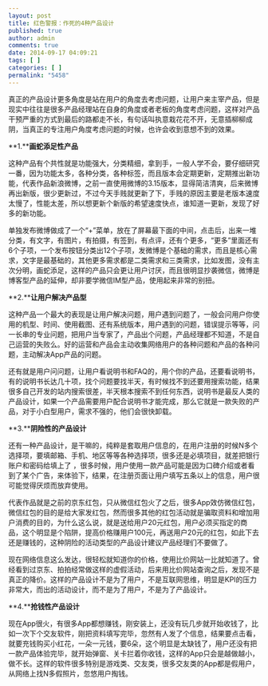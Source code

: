 ```yaml
---
layout: post
title: 红色警报：作死的4种产品设计
published: true
author: admin
comments: true
date: 2014-09-17 04:09:21
tags: [ ]
categories: [ ]
permalink: "5458"
---
```

真正的产品设计更多角度是站在用户的角度去考虑问题，让用户来主宰产品，但是现实中往往是很多产品经理站在自身的角度或者老板的角度考虑问题，这样对产品干预严重的方式到最后的路都走不长，有句话叫执意栽花花不开，无意插柳柳成阴，当真正的专注用户角度考虑问题的时候，也许会收到意想不到的效果。

**1.****画蛇添足性产品**

这种产品有个共性就是功能强大，分类精细，拿到手，一般人学不会，要仔细研究一番，因为功能太多，各种分类，各种标签，而且版本会定期更新，定期推出新功能，代表作品新浪微博，之前一直使用微博的3.15版本，显得简洁清爽，后来微博再出新版，很少更新过，不过今天手贱就更新了下，手贱的原因主要是老版本速度太慢了，性能太差，所以想更新个新版的希望速度快点，谁知道一更新，发现了好多的新功能。

单独发布微博做成了一个“+”菜单，放在了屏幕最下面的中间，点击后，出来一堆分类，有文字，有图片，有拍摄，有签到，有点评，还有个更多，“更多”里面还有6个子项，一个发布按钮分类出12个子项，发微博是个基础的需求，而且是核心需求，文字是最基础的，其他更多需求都是二类需求和三类需求，比如发图，没有主次分明，画蛇添足，这样的产品只会更让用户讨厌，而且很明显抄袭微信，微博是博客型产品的延伸，却非要学微信IM型产品，使用起来非常的别扭。

**2.****让用户解决产品型**

这种产品一个最大的表现是让用户解决问题，用户遇到问题了，一般会问用户你使用的机型、时间、使用截图、还有系统版本，用户遇到的问题，错误提示等等，问一长串的专业问题，把用户当专家了，产品出个问题，产品经理都不知道，不是自己运营的失败么。好的运营和产品会主动收集网络用户的各种问题和产品的各种问题，主动解决App产品的问题。

还有就是用户问问题，让用户看说明书和FAQ的，用个你的产品，还要看说明书，有的说明书长达几十项，找个问题要找半天，有时候找不到还要用搜索功能，结果很多自己开发的站内搜索很差，半天根本搜索不到任何东西，说明书是最反人类的产品设计，如果一个产品需要用户配合说明书才能完成，那么它就是一款失败的产品，对于小白型用户，需求不强的，他们会很快卸载。

**3.****阴险性的产品设计**

还有一种产品设计，是干嘛的，纯粹是套取用户信息的，在用户注册的时候N多个选择项，要填邮箱、手机、地区等等各种选择项，很多还是必填项目，就差把银行账户和密码给填上了 ，很多时候，用户使用一款产品可能是因为口碑介绍或者看到了某个广告，来体验下，结果，在注册页面让用户填写五条以上的信息，用户很可能觉得厌烦而放弃使用。

代表作品就是之前的京东红包，只从微信红包火了之后，很多App效仿微信红包，微信红包的目的是给大家发红包，然而很多其他的红包活动就是骗取资料和增加用户消费的目的，为什么这么说，就是送给用户20元红包，用户必须买指定的商品，这个明显是个陷阱，提高价格赚用户100元，再送用户20元的红包，如此下去还是赚钱的，这种阴险的活动类型的产品设计建议产品经理们不要做了。

现在网络信息这么发达，很轻松就知道你的价格，使用比价网站一比就知道了。曾经看到过京东、拍拍经常做这样的虚假活动，后来用比价网站查询之后，发现不是真正的降价。这样的产品设计不是为了用户，不是互联网思维，明显是KPI的压力非常大，而出的活动设计，而不是为了用户，不是为了产品设计。

**4.****抢钱性产品设计**

现在App很火，有很多App都想赚钱，刚安装上，还没有玩几步就开始收钱了，比如一次下个交友软件，刚把资料填写完毕，忽然有人发了个信息，结果要点击看，就要充钱购买小红花，一朵一元钱，要6朵，这个明显是太缺钱了，用户还没有把一款产品体验完毕，就开始弹窗、关卡拦着你收钱，这样的App只会是越做越小，做不长。这样的软件很多特别是游戏类、交友类，很多交友类的App都是假用户，从网络上找N多假照片，忽悠用户掏钱。